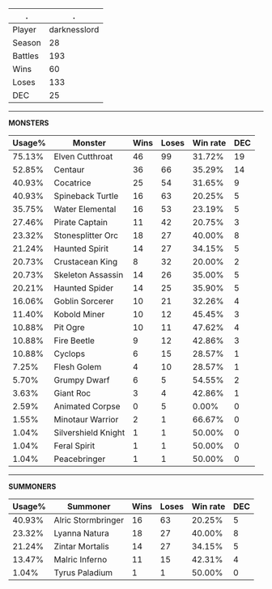 .|.
|-|-
Player|darknesslord
Season|28
Battles|193
Wins|60
Loses|133
DEC|25

---
**MONSTERS**

Usage%|Monster|Wins|Loses|Win rate|DEC|
-|-|-|-|-|-|
75.13%|Elven Cutthroat|46|99|31.72%|19|
52.85%|Centaur|36|66|35.29%|14|
40.93%|Cocatrice|25|54|31.65%|9|
40.93%|Spineback Turtle|16|63|20.25%|5|
35.75%|Water Elemental|16|53|23.19%|5|
27.46%|Pirate Captain|11|42|20.75%|3|
23.32%|Stonesplitter Orc|18|27|40.00%|8|
21.24%|Haunted Spirit|14|27|34.15%|5|
20.73%|Crustacean King|8|32|20.00%|2|
20.73%|Skeleton Assassin|14|26|35.00%|5|
20.21%|Haunted Spider|14|25|35.90%|5|
16.06%|Goblin Sorcerer|10|21|32.26%|4|
11.40%|Kobold Miner|10|12|45.45%|3|
10.88%|Pit Ogre|10|11|47.62%|4|
10.88%|Fire Beetle|9|12|42.86%|3|
10.88%|Cyclops|6|15|28.57%|1|
7.25%|Flesh Golem|4|10|28.57%|1|
5.70%|Grumpy Dwarf|6|5|54.55%|2|
3.63%|Giant Roc|3|4|42.86%|1|
2.59%|Animated Corpse|0|5|0.00%|0|
1.55%|Minotaur Warrior|2|1|66.67%|0|
1.04%|Silvershield Knight|1|1|50.00%|0|
1.04%|Feral Spirit|1|1|50.00%|0|
1.04%|Peacebringer|1|1|50.00%|0|

---
**SUMMONERS**

Usage%|Summoner|Wins|Loses|Win rate|DEC|
-|-|-|-|-|-|
40.93%|Alric Stormbringer|16|63|20.25%|5|
23.32%|Lyanna Natura|18|27|40.00%|8|
21.24%|Zintar Mortalis|14|27|34.15%|5|
13.47%|Malric Inferno|11|15|42.31%|4|
1.04%|Tyrus Paladium|1|1|50.00%|0|
